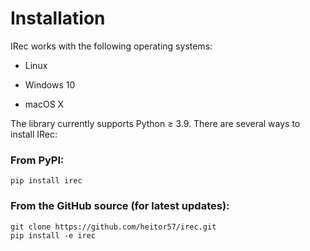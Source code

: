 # Installation

  IRec works with the following operating systems:

  * Linux

  * Windows 10

  * macOS X

  The library currently supports Python ≥ 3.9. There are several ways to install IRec:

###  From PyPI:

    pip install irec

### From the GitHub source (for latest updates):
    
    git clone https://github.com/heitor57/irec.git
    pip install -e irec

